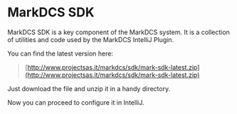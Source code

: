 # MarkDCS SDK

MarkDCS SDK is a key component of the MarkDCS system. It is a collection of utilities and code used by the MarkDCS IntelliJ Plugin.

You can find the latest version here:

> [http://www.projectsas.it/markdcs/sdk/mark-sdk-latest.zip](http://www.projectsas.it/markdcs/sdk/mark-sdk-latest.zip)

Just download the file and unzip it in a handy directory.

Now you can proceed to configure it in IntelliJ.

